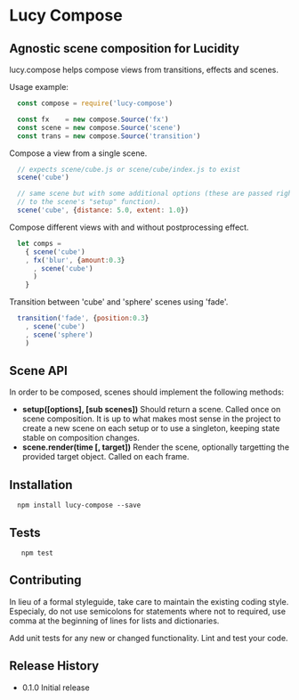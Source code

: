 # Lucy Compose

## Agnostic scene composition for Lucidity

lucy.compose helps compose views from transitions, effects and scenes.

Usage example:

```js
  const compose = require('lucy-compose')

  const fx    = new compose.Source('fx')
  const scene = new compose.Source('scene')
  const trans = new compose.Source('transition')
```

Compose a view from a single scene.

```js
  // expects scene/cube.js or scene/cube/index.js to exist
  scene('cube')

  // same scene but with some additional options (these are passed right through
  // to the scene's "setup" function).
  scene('cube', {distance: 5.0, extent: 1.0})
```

Compose different views with and without postprocessing effect.

```js
  let comps = 
    { scene('cube')
    , fx('blur', {amount:0.3}
      , scene('cube')
      )
    }

```

Transition between 'cube' and 'sphere' scenes using 'fade'.
```js
  transition('fade', {position:0.3}
    , scene('cube')
    , scene('sphere')
    )
```
## Scene API

In order to be composed, scenes should implement the following methods:

   * **setup([options], [sub scenes])**
       Should return a scene. Called once on scene composition.
       It is up to what makes most sense in the project to create a new
       scene on each setup or to use a singleton, keeping state stable on
       composition changes.
   * **scene.render(time [, target])**
       Render the scene, optionally targetting the provided
       target object. Called on each frame.

## Installation

```shell
  npm install lucy-compose --save
```

## Tests

```shell
   npm test
```

## Contributing

In lieu of a formal styleguide, take care to maintain the existing coding style.
Especialy, do not use semicolons for statements where not to required, use comma
at the beginning of lines for lists and dictionaries.

Add unit tests for any new or changed functionality. Lint and test your code.

## Release History

* 0.1.0 Initial release
